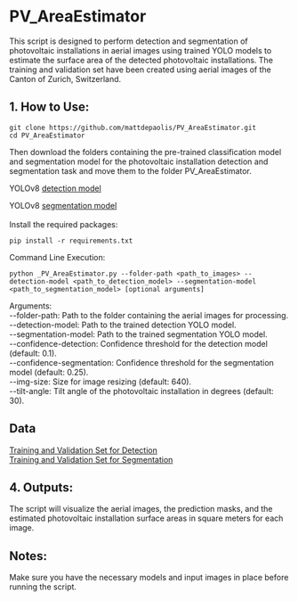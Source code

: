 # PV_AreaEstimator
This script is designed to perform detection and segmentation of photovoltaic installations in aerial images using trained YOLO models to estimate the surface area of the detected photovoltaic installations. The training and validation set have been created using aerial images of the Canton of Zurich, Switzerland.

## 1. How to Use:
```
git clone https://github.com/mattdepaolis/PV_AreaEstimator.git
cd PV_AreaEstimator
```

Then download the folders containing the pre-trained classification model and segmentation model for the photovoltaic installation detection and segmentation task and move them to the folder PV_AreaEstimator.

YOLOv8 [detection model](https://drive.google.com/drive/folders/1UqNQo_xdwcFoGRyhjUd2u7WKBXekeez9?usp=drive_link)

YOLOv8 [segmentation model](https://drive.google.com/drive/folders/1oAWPxvSTWwVshLgfIpz4gQoA-hhGQg6G?usp=drive_link)
<br>
<br>
Install the required packages:
```
pip install -r requirements.txt
```

Command Line Execution:
```
python _PV_AreaEstimator.py --folder-path <path_to_images> --detection-model <path_to_detection_model> --segmentation-model <path_to_segmentation_model> [optional arguments]
```
Arguments:<br>
--folder-path: Path to the folder containing the aerial images for processing.<br>
--detection-model: Path to the trained detection YOLO model.<br>
--segmentation-model: Path to the trained segmentation YOLO model.<br>
--confidence-detection: Confidence threshold for the detection model (default: 0.1).<br>
--confidence-segmentation: Confidence threshold for the segmentation model (default: 0.25).<br>
--img-size: Size for image resizing (default: 640).<br>
--tilt-angle: Tilt angle of the photovoltaic installation in degrees (default: 30).<br>

## Data
[Training and Validation Set for Detection](https://drive.google.com/drive/folders/1_op6JCrr5PtL0Z6r1h6oUpVMOU_s6ewo?usp=drive_link)<br>
[Training and Validation Set for Segmentation](https://drive.google.com/drive/folders/1NDOf54O5t8VD2k37Nl_63CzUlY4-2kPc?usp=drive_link) 

## 4. Outputs:
The script will visualize the aerial images, the prediction masks, and the estimated photovoltaic installation surface areas in square meters for each image.

## Notes:
Make sure you have the necessary models and input images in place before running the script.


